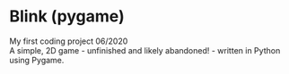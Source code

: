 # Blink (pygame)
My first coding project 06/2020 \
A simple, 2D game - unfinished and likely abandoned! - written in Python using Pygame.
